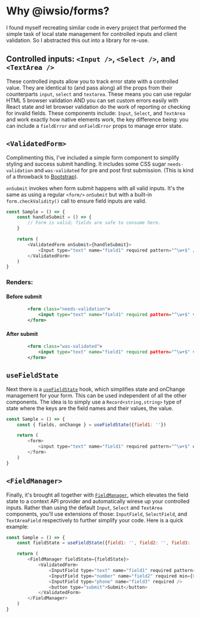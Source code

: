 # Why @iwsio/forms?

I found myself recreating similar code in every project that performed the simple task of local state management for controlled inputs and client validation. So I abstracted this out into a library for re-use.

## Controlled inputs: `<Input />`, `<Select />`, and `<TextArea />` 
These controlled inputs allow you to track error state with a controlled value. They are identical to (and pass along) all the props from their counterparts `input`, `select` and `textarea`. These means you can use regular HTML 5 browser validation AND you can set custom errors easily with React state and let browser validation do the work of reporting or checking for invalid fields. These components include: `Input`, `Select`, and `TextArea` and work exactly how native elements work, the key difference being: you can include a `fieldError` and `onFieldError` props to manage error state. 

## `<ValidatedForm>`
Complimenting this, I've included a simple form component to simplify styling and success submit handling. It includes some CSS sugar `needs-validation` and `was-validated` for pre and post first submission. (This is kind of a throwback to [Bootstrap](https://getbootstrap.com/docs/5.3/forms/validation/#custom-styles)).

`onSubmit` invokes when form submit happens with all valid inputs. It's the same as using a regular `<form/>` `onSubmit` but with a built-in `form.checkValidity()` call to ensure field inputs are valid.


<div class="not-prose border-2">

```javascript
const Sample = () => {
	const handleSubmit = () => {
		// Form is valid; fields are safe to consume here.
	}

	return (
		<ValidatedForm onSubmit={handleSubmit}>
			<Input type="text" name="field1" required pattern="^\w+$" />
		</ValidatedForm>
	)
}
```

</div>

### Renders:

#### Before submit

<div class="not-prose border-2">

```xml
		<form class="needs-validation">
			<input type="text" name="field1" required pattern="^\w+$" value="" />
		</form>
```

</div>

#### After submit

<div class="not-prose border-2">

```xml
		<form class="was-validated">
			<input type="text" name="field1" required pattern="^\w+$" value="" />
		</form>
```

</div>

## `useFieldState`
Next there is a [`useFieldState`](/use-field-state) hook, which simplifies state and onChange management for your form. This can be used independent of all the other components. The idea is to simply use a `Record<string,string>` type of state where the keys are the field names and their values, the value.

<div class="not-prose border-2">

```javascript
const Sample = () => {
	const { fields, onChange } = useFieldState({field1: ''})

	return (
		<form>
			<input type="text" name="field1" required pattern="^\w+$" onChange={onChange} value={fields.field1} />
		</form>
	)
}
```

</div>

## `<FieldManager>`
Finally, it's brought all together with [`FieldManager`](/field-manager), which elevates the field state to a context API provider and automatically wirese up your controlled inputs. Rather than using the default `Input`, `Select` and `TextArea` components, you'll use extensions of those: `InputField`, `SelectField`, and `TextAreaField` respectively to further simplify your code. Here is a quick example:

<div class="not-prose border-2">

```javascript
const Sample = () => {
	const fieldState = useFieldState({field1: '', field2: '', field3: ''})

	return (
		<FieldManager fieldState={fieldState}>
			<ValidatedForm>
				<InputField type="text" name="field1" required pattern="^\w+$" />
				<InputField type="number" name="field2" required min={0} max={10} step={1} />
				<InputField type="phone" name="field3" required />
				<button type="submit">Submit</button>
			</ValidatedForm>
		</FieldManager>
	)
}
```

</div>
